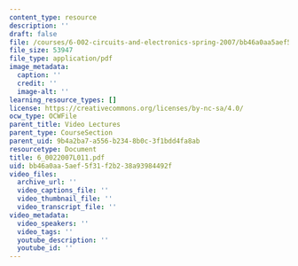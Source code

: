 ```yaml
---
content_type: resource
description: ''
draft: false
file: /courses/6-002-circuits-and-electronics-spring-2007/bb46a0aa5aef5f31f2b238a93984492f_6_0022007L011.pdf
file_size: 53947
file_type: application/pdf
image_metadata:
  caption: ''
  credit: ''
  image-alt: ''
learning_resource_types: []
license: https://creativecommons.org/licenses/by-nc-sa/4.0/
ocw_type: OCWFile
parent_title: Video Lectures
parent_type: CourseSection
parent_uid: 9b4a2ba7-a556-b234-8b0c-3f1bdd4fa8ab
resourcetype: Document
title: 6_0022007L011.pdf
uid: bb46a0aa-5aef-5f31-f2b2-38a93984492f
video_files:
  archive_url: ''
  video_captions_file: ''
  video_thumbnail_file: ''
  video_transcript_file: ''
video_metadata:
  video_speakers: ''
  video_tags: ''
  youtube_description: ''
  youtube_id: ''
---
```

